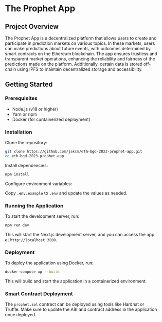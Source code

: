 # The Prophet App

## Project Overview

The Prophet App is a decentralized platform that allows users to create and participate in prediction markets on various topics. In these markets, users can make predictions about future events, with outcomes determined by smart contracts on the Ethereum blockchain. The app ensures trustless and transparent market operations, enhancing the reliability and fairness of the predictions made on the platform. Additionally, certain data is stored off-chain using IPFS to maintain decentralized storage and accessibility.

## Getting Started

### Prerequisites

 - Node.js (v18 or higher)
 - Yarn or npm
 - Docker (for containerized deployment)

### Installation

Clone the repository:

 ```bash
 git clone https://github.com/jaksm/eth-bgd-2023-prophet-app.git
 cd eth-bgd-2023-prophet-app
 ```

 Install dependencies:

 ```bash
 npm install
 ```

 Configure environment variables:

 Copy `.env.example` to `.env` and update the values as needed.

 ### Running the Application

 To start the development server, run:

 ```bash
 npm run dev
 ```

 This will start the Next.js development server, and you can access the app at `http://localhost:3000`.

 ### Deployment

 To deploy the application using Docker, run:

 ```bash
 docker-compose up --build
 ```

 This will build and start the application in a containerized environment.

 ### Smart Contract Deployment

 The `prophet.sol` contract can be deployed using tools like Hardhat or Truffle. Make sure to update the ABI and contract address in the application once deployed.
